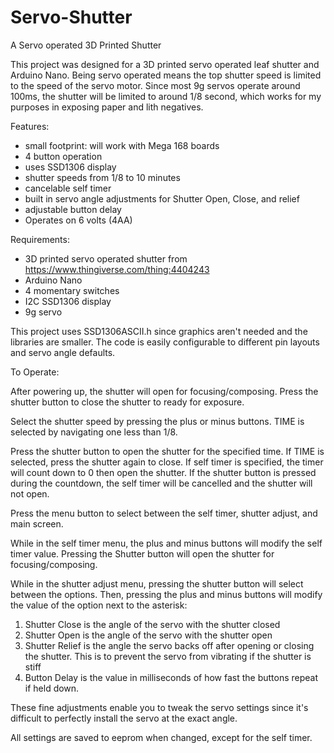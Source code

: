 # Servo-Shutter
A Servo operated 3D Printed Shutter

This project was designed for a 3D printed servo operated leaf shutter and Arduino Nano. Being servo operated means the top shutter speed is limited to the speed of the servo motor. Since most 9g servos operate around 100ms, the shutter will be limited to around 1/8 second, which works for my purposes in exposing paper and lith negatives. 

Features: 

- small footprint: will work with Mega 168 boards
- 4 button operation
- uses SSD1306 display
- shutter speeds from 1/8 to 10 minutes
- cancelable self timer
- built in servo angle adjustments for Shutter Open, Close, and relief
- adjustable button delay
- Operates on 6 volts (4AA)

Requirements:

- 3D printed servo operated shutter from https://www.thingiverse.com/thing:4404243
- Arduino Nano
- 4 momentary switches
- I2C SSD1306 display
- 9g servo

This project uses SSD1306ASCII.h since graphics aren't needed and the libraries are smaller. The code is easily configurable to different pin layouts and servo angle defaults.

To Operate:

After powering up, the shutter will open for focusing/composing. Press the shutter button to close the shutter to ready for exposure.

Select the shutter speed by pressing the plus or minus buttons. TIME is selected by navigating one less than 1/8. 

Press the shutter button to open the shutter for the specified time. If TIME is selected, press the shutter again to close. If self timer is specified, the timer will count down to 0 then open the shutter. If the shutter button is pressed during the countdown, the self timer will be cancelled and the shutter will not open. 

Press the menu button to select between the self timer, shutter adjust, and main screen.

While in the self timer menu, the plus and minus buttons will modify the self timer value. Pressing the Shutter button will open the shutter for focusing/composing.

While in the shutter adjust menu, pressing the shutter button will select between the options. Then, pressing the plus and minus buttons will modify the value of the option next to the asterisk:
1. Shutter Close is the angle of the servo with the shutter closed
2. Shutter Open is the angle of the servo with the shutter open
3. Shutter Relief is the angle the servo backs off after opening or closing the shutter. This is to prevent the servo from vibrating if the shutter is stiff
4. Button Delay is the value in milliseconds of how fast the buttons repeat if held down. 

These fine adjustments enable you to tweak the servo settings since it's difficult to perfectly install the servo at the exact angle. 

All settings are saved to eeprom when changed, except for the self timer. 
